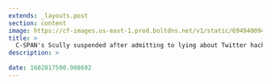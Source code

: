 ```yaml
--- 
extends: _layouts.post 
section: content 
image: https://cf-images.us-east-1.prod.boltdns.net/v1/static/694940094001/77d0d77e-436c-4e5f-b1c5-8e202e30e7fd/d2c5b669-db6d-4eb1-990b-0f583d846b8d/1280x720/match/image.jpg 
title: > 
  C-SPAN's Scully suspended after admitting to lying about Twitter hack 
description: > 
   
date: 1602817590.908692 
--- 
```

